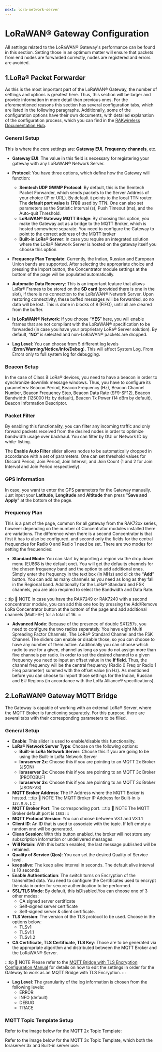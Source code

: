 ```yaml
---
next: lora-network-server
---
```


# LoRaWAN® Gateway Configuration

All settings related to the LoRaWAN® Gateway's performance can be found in this section. Setting those in an optimum matter will ensure that packets from end nodes are forwarded correctly, nodes are registered and errors are avoided.

## 1.LoRa® Packet Forwarder

As this is the most important part of the LoRaWAN® Gateway, the number of settings and options is greatest here. Thus, this section will be larger and provide information in more detail than previous ones. For the aforementioned reasons this section has several configuration tabs, which are listed in the following paragraphs. Additionally, some of the configuration options have their own documents, with detailed explanation of the configuration process, which you can find in the [RAKwireless Documentation Hub](https://doc.rakwireless.com/).

<rk-img
  src="/assets/images/quick-start-guide/rak7249/3.web management platform/lora-packet-forwder.png"
  width="100%"
  figure-number="1"
  caption="LoRa® Packet Forwarder Page"
/>

### General Setup

This is where the core settings are: **Gateway EUI**, **Frequency channels**, etc.

- **Gateway EUI**: The value in this field is necessary for registering your gateway with any LoRaWAN® Network Server.

- **Protocol**: You have three options, which define how the Gateway will function:
  - **Semtech UDP GWMP Protocol**: By default, this is the Semtech Packet Forwarder, which sends packets to the Server Address of your choice (IP or URL). By default it points to the local TTN router. The **default port value** is **1700** used by TTN. One can also set parameters as the Statistic Interval (s), Push Timeout (ms), and the Auto-quit Threshold.
  - **LoRaWAN® Gateway MQTT Bridge**: By choosing this option, you make the Gateway act as a bridge to the MQTT Broker, which is hosted somewhere separate. You need to configure the Gateway to point to the correct address of the MQTT broker
  - **Built-in LoRa® Server**: In case you require an integrated solution where the LoRa® Network Server is hosted on the gateway itself you choose this option.
- **Frequency Plan Template**: Currently, the Indian, Russian and European Union bands are supported. After selecting the appropriate choice and pressing the Import button, the Concentrator module settings at the bottom of the page will be populated automatically.
- **Automatic Data Recovery**: This is an important feature that allows LoRa® Frames to be stored on the **SD card** (provided there is one in the slot), if there is no connection to the LoRaWAN® Network Server. Upon restoring connectivity, these buffed messages will be forwarded, so no data will be lost. This is done in blocks of 8 (FIFO), until all are cleared from the buffer.
- **Is LoRaWAN® Network**: If you choose “**YES**” here, you will enable frames that are not compliant with the LoRaWAN® specification to be forwarded (in case you have your proprietary LoRa® Server solution). By default, “**NO**” is selected and non-LoRaWAN® packets are dropped.
- **Log Level**: You can choose from 5 different log levels (**Error/Warning/Notice/Info/Debug**). This will affect System Log. From Errors only to full system log for debugging.

### Beacon Setup

In the case of Class B LoRa® devices, you need to have a beacon in order to synchronize downlink message windows. Thus, you have to configure its parameters: Beacon Period, Beacon Frequency (Hz), Beacon Channel Number, Beacon Frequency Step, Beacon Data Rate (SF9-SF12), Beacon Bandwidth (125000 Hz by default), Beacon Tx Power (14 dBm by default), Beacon Information Descriptor.

<rk-img
  src="/assets/images/quick-start-guide/rak7249/3.web management platform/beacon-setup.png"
  width="100%"
  figure-number="2"
  caption="Beacon Setup Page"
/>

### Packet Filter

By enabling this functionality, you can filter any incoming traffic and only forward packets received from the desired nodes in order to optimize bandwidth usage over backhaul. You can filter by OUI or Network ID by white-listing.

The **Enable Auto Filter** slider allows nodes to be automatically dropped in accordance with a set of parameters. One can set threshold values for Discard Period, Join Period, Join Interval, and Join Count (1 and 2 for Join Interval and Join Period respectively).

<rk-img
  src="/assets/images/quick-start-guide/rak7249/3.web management platform/packet-filter-page.png"
  width="100%"
  figure-number="3"
  caption="Packet Filter Page"
/>

### GPS Information

In case, you want to enter the GPS parameters for the Gateway manually. Just input your **Latitude**, **Longitude** and **Altitude** then press "**Save and Apply**" at the bottom of the page.

<rk-img
  src="/assets/images/quick-start-guide/rak7249/3.web management platform/gps-information-page.png"
  width="100%"
  figure-number="4"
  caption="GPS Information Page"
/>

### Frequency Plan

This is a part of the page, common for all gateway from the RAK72xx series, however depending on the number of Concentrator modules installed there are variations. The difference when there is a second Concentrator is that first it has to also be configured, and second only the fields for the central frequencies for Radio 0 and Radio 1 need be set. There are two modes for setting the frequencies:

- **Standard Mode**: You can start by importing a region via the drop down menu (EU868 is the default one). You will get the defaults channels for the chosen frequency band and the option to add additional ones. Simply enter the frequency in the text box (in MHz) and click the “**Add**” button. You can add as many channels as you need as long as they fall in the Regional band. Additionally for the LoRa® Standard and FSK channels, you are also required to select the Bandwidth and Data Rate.

:::tip 📝 NOTE
In case you have the RAK7249 or RAK7240 with a second concentrator module, you can add this one too by pressing the Add/Remove LoRa Concentrator button at the bottom of the page and add additional channels (Multi-SF) for a total of 16.
:::

<rk-img
  src="/assets/images/quick-start-guide/rak7249/3.web management platform/standard-freq-plan.png"
  width="100%"
  figure-number="5"
  caption="Frequency Plan (Standard Mode)"
/>

- **Advanced Mode**: Because of the presence of double SX1257s, you need to configure the two radios separately. You have eight Multi Spreading Factor Channels, The LoRa® Standard Channel and the FSK Channel. The sliders can enable or disable those, so you can choose to have any number of them active. Additionally you can choose which radio to use for a given, channel as long as you do not assign more than five channels per radio. In order to set the desired channel to a given frequency you need to input an offset value in the **If field**. Thus, the channel frequency will be the central frequency (Radio 0 Freq or Radio 1 Freq parameter) summed with the offset value (in Hz). As mentioned before you can choose to import those settings for the Indian, Russian and EU Regions (in accordance with the LoRa Alliance® specifications).

<rk-img
  src="/assets/images/quick-start-guide/rak7249/3.web management platform/advanced-freq-plan.png"
  width="100%"
  figure-number="6"
  caption="Frequency Plan (Advanced Mode)"
/>

## 2.LoRaWAN® Gateway MQTT Bridge

The Gateway is capable of working with an external LoRa® Server, where the MQTT Broker is functioning separately. For this purpose, there are several tabs with their corresponding parameters to be filled.

<rk-img
  src="/assets/images/quick-start-guide/rak7249/3.web management platform/mqtt-bridge-setup.png"
  width="100%"
  figure-number="7"
  caption="MQTT Bridge Setup Page"
/>

### General Setup

- **Enable**: This slider is used to enable/disable this functionality.
- **LoRa® Network Server Type**: Choose on the following options:
  - **Built-in LoRa Network Server**: Choose this if you are going to be using the Built-in LoRa Network Server
  - **loraserver 2x**: Choose this if you are pointing to an MQTT 2x Broker (JSON)
  - **loraserver 3x**: Choose this if you are pointing to an MQTT 3x Broker (PROTOBUF)
  - **loraserver 3x**: Choose this if you are pointing to an MQTT 3x Broker (JSON-V3)
- **MQTT Broker Address**: The IP Address where the MQTT Broker is hosted.
  :::tip 📝 NOTE
  The MQTT Broker IP Address for Built-in is `127.0.0.1`
  :::
- **MQTT Broker Port**: The corresponding port.
  :::tip 📝 NOTE
  The MQTT Broker default port is `1883`
  :::
- **MQTT Protocol Version**: You can choose between V3.1 and V3.1.1
- **Client ID**: An ID that is used to associate with the topic. If left empty a random one will be generated.
- **Clean Session**: With this button enabled, the broker will not store any subscription information or undelivered messages.
- **Will Retain**: With this button enabled, the last message published will be retained.
- **Quality of Service (Qos)**: You can set the desired Quality of Service level.
- **keepalive**: The keep alive interval in seconds. The default alive interval is 10 seconds.
- **Enable Authentication**: The switch turns on Encryption of the transmitted data. You need to configure the Certificates used to encrypt the data in order for secure authentication to be performed.
- **SSL/TLS Mode**: By default, this isDisabled.You can choose one of 3 other modes:
  - CA signed server certificate
  - Self-signed server certificate
  - Self-signed server & client certificate.
- **TLS Version**: The version of the TLS protocol to be used. Choose in the options below:
  - TLSv1
  - TLSv1.1
  - TLSv1.2
- **CA Certificate, TLS Certificate, TLS Key**: Those are to be generated via the appropriate algorithm and distributed between the MQTT Broker and the LoRaWAN® Server.

:::tip 📝 NOTE
Please refer to the [MQTT Bridge with TLS Encryption Configuration Manual](https://downloads.rakwireless.com/en/LoRa/DIY-Gateway-RAK7249/Application-Notes/LoRaWAN_Gateway_MQTT_Bridge%2BTLS_Configuration_Guide_V1.1.pdf) for details on how to edit the settings in order for the Gateway to work as an MQTT Bridge with TLS Encryption.
:::

- **Log Level**: The granularity of the log information is chosen from the following levels:
  - ERROR
  - INFO (default)
  - DEBUG
  - TRACE

### MQTT Topic Template Setup

Refer to the image below for the MQTT 2x Topic Template:

<rk-img
  src="/assets/images/quick-start-guide/rak7249/3.web management platform/mqtt-2x.png"
  width="100%"
  figure-number="8"
  caption="MQTT 2x Setup Page"
/>

Refer to the image below for the MQTT 3x Topic Template, which both the loraserver 3x and Built-in server use:

<rk-img
  src="/assets/images/quick-start-guide/rak7249/3.web management platform/mqtt-3x.png"
  width="100%"
  figure-number="9"
  caption="MQTT 3x Setup Page"
/>